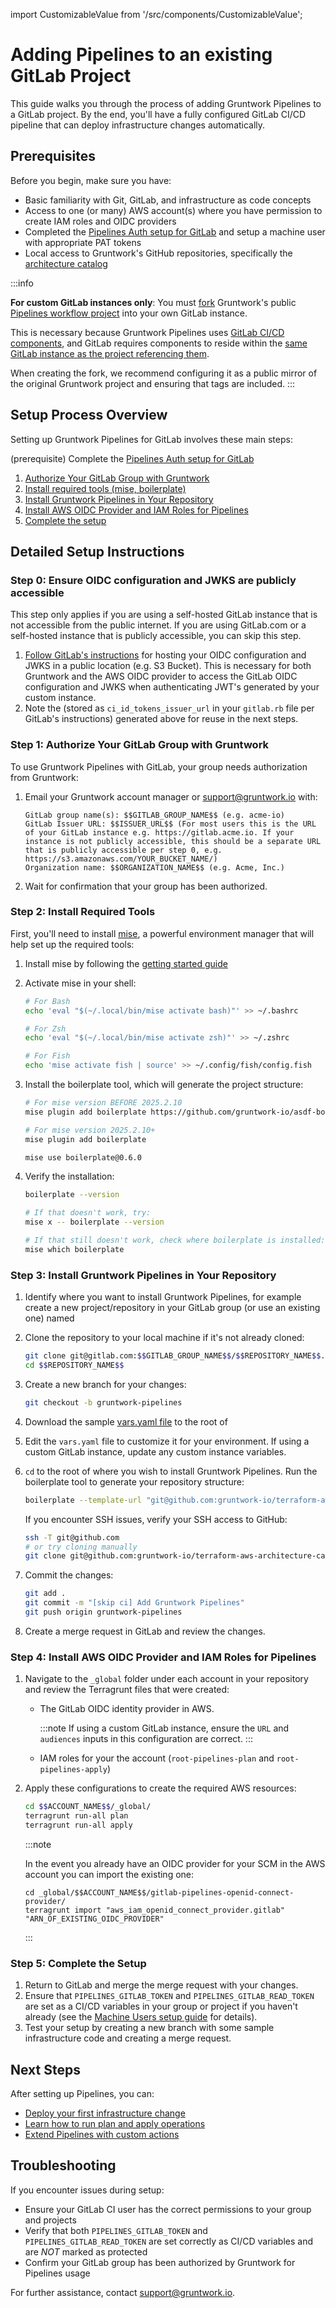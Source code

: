 import CustomizableValue from '/src/components/CustomizableValue';

# Adding Pipelines to an existing GitLab Project

This guide walks you through the process of adding Gruntwork Pipelines to a GitLab project. By the end, you'll have a fully configured GitLab CI/CD pipeline that can deploy infrastructure changes automatically.

## Prerequisites

Before you begin, make sure you have:

- Basic familiarity with Git, GitLab, and infrastructure as code concepts
- Access to one (or many) AWS account(s) where you have permission to create IAM roles and OIDC providers
- Completed the [Pipelines Auth setup for GitLab](/2.0/docs/pipelines/installation/viamachineusers#gitlab) and setup a machine user with appropriate PAT tokens
- Local access to Gruntwork's GitHub repositories, specifically the [architecture catalog](https://github.com/gruntwork-io/terraform-aws-architecture-catalog/)

:::info

**For custom GitLab instances only**: You must [fork](https://docs.gitlab.com/user/project/repository/forking_workflow/#create-a-fork) Gruntwork's public [Pipelines workflow project](https://gitlab.com/gruntwork-io/pipelines-workflows) into your own GitLab instance.

This is necessary because Gruntwork Pipelines uses [GitLab CI/CD components](/2.0/docs/pipelines/architecture/ci-workflows), and GitLab requires components to reside within the [same GitLab instance as the project referencing them](https://docs.gitlab.com/ci/components/#use-a-component).

When creating the fork, we recommend configuring it as a public mirror of the original Gruntwork project and ensuring that tags are included.
:::

## Setup Process Overview

Setting up Gruntwork Pipelines for GitLab involves these main steps:

(prerequisite) Complete the [Pipelines Auth setup for GitLab](/2.0/docs/pipelines/installation/viamachineusers#gitlab)

1. [Authorize Your GitLab Group with Gruntwork](#step-1-authorize-your-gitlab-group-with-gruntwork)
2. [Install required tools (mise, boilerplate)](#step-2-install-required-tools)
3. [Install Gruntwork Pipelines in Your Repository](#step-3-install-gruntwork-pipelines-in-your-repository)
4. [Install AWS OIDC Provider and IAM Roles for Pipelines](#step-4-install-aws-oidc-provider-and-iam-roles-for-pipelines)
5. [Complete the setup](#step-5-complete-the-setup)

## Detailed Setup Instructions

### Step 0: Ensure OIDC configuration and JWKS are publicly accessible

This step only applies if you are using a self-hosted GitLab instance that is not accessible from the public internet. If you are using GitLab.com or a self-hosted instance that is publicly accessible, you can skip this step.

1. [Follow GitLab's instructions](https://docs.gitlab.com/ci/cloud_services/aws/#configure-a-non-public-gitlab-instance) for hosting your OIDC configuration and JWKS in a public location (e.g. S3 Bucket). This is necessary for both Gruntwork and the AWS OIDC provider to access the GitLab OIDC configuration and JWKS when authenticating JWT's generated by your custom instance.
2. Note the <CustomizableValue id="ISSUER_URL" /> (stored as `ci_id_tokens_issuer_url` in your `gitlab.rb` file per GitLab's instructions) generated above for reuse in the next steps.


### Step 1: Authorize Your GitLab Group with Gruntwork

To use Gruntwork Pipelines with GitLab, your group needs authorization from Gruntwork:

1. Email your Gruntwork account manager or support@gruntwork.io with:

      ```
      GitLab group name(s): $$GITLAB_GROUP_NAME$$ (e.g. acme-io)
      GitLab Issuer URL: $$ISSUER_URL$$ (For most users this is the URL of your GitLab instance e.g. https://gitlab.acme.io. If your instance is not publicly accessible, this should be a separate URL that is publicly accessible per step 0, e.g. https://s3.amazonaws.com/YOUR_BUCKET_NAME/)
      Organization name: $$ORGANIZATION_NAME$$ (e.g. Acme, Inc.)
      ```

2. Wait for confirmation that your group has been authorized.

### Step 2: Install Required Tools

First, you'll need to install [mise](https://mise.jdx.dev/), a powerful environment manager that will help set up the required tools:

1. Install mise by following the [getting started guide](https://mise.jdx.dev/getting-started.html)

2. Activate mise in your shell:
   ```bash
   # For Bash
   echo 'eval "$(~/.local/bin/mise activate bash)"' >> ~/.bashrc

   # For Zsh
   echo 'eval "$(~/.local/bin/mise activate zsh)"' >> ~/.zshrc

   # For Fish
   echo 'mise activate fish | source' >> ~/.config/fish/config.fish
   ```

3. Install the boilerplate tool, which will generate the project structure:
   ```bash
   # For mise version BEFORE 2025.2.10
   mise plugin add boilerplate https://github.com/gruntwork-io/asdf-boilerplate.git

   # For mise version 2025.2.10+
   mise plugin add boilerplate

   mise use boilerplate@0.6.0
   ```

4. Verify the installation:
   ```bash
   boilerplate --version

   # If that doesn't work, try:
   mise x -- boilerplate --version

   # If that still doesn't work, check where boilerplate is installed:
   mise which boilerplate
   ```

### Step 3: Install Gruntwork Pipelines in Your Repository

1. Identify where you want to install Gruntwork Pipelines, for example create a new project/repository in your GitLab group (or use an existing one) named <CustomizableValue id="REPOSITORY_NAME" />

2. Clone the repository to your local machine if it's not already cloned:
   ```bash
   git clone git@gitlab.com:$$GITLAB_GROUP_NAME$$/$$REPOSITORY_NAME$$.git
   cd $$REPOSITORY_NAME$$
   ```
3. Create a new branch for your changes:
   ```bash
   git checkout -b gruntwork-pipelines
   ```

4. Download the sample [vars.yaml file](https://github.com/gruntwork-io/terraform-aws-architecture-catalog/blob/main/examples/gitlab-pipelines/vars.yaml) to the root of <CustomizableValue id="REPOSITORY_NAME" />

4. Edit the `vars.yaml` file to customize it for your environment. If using a custom GitLab instance, update any custom instance variables.

5. `cd` to the root of <CustomizableValue id="REPOSITORY_NAME" /> where you wish to install Gruntwork Pipelines. Run the boilerplate tool to generate your repository structure:
   ```bash
   boilerplate --template-url "git@github.com:gruntwork-io/terraform-aws-architecture-catalog.git//templates/gitlab-pipelines-infrastructure-live-root/?ref=v3.1.0" --output-folder . --var-file vars.yaml --non-interactive
   ```

   If you encounter SSH issues, verify your SSH access to GitHub:
   ```bash
   ssh -T git@github.com
   # or try cloning manually
   git clone git@github.com:gruntwork-io/terraform-aws-architecture-catalog.git
   ```

6. Commit the changes:
   ```bash
   git add .
   git commit -m "[skip ci] Add Gruntwork Pipelines"
   git push origin gruntwork-pipelines
   ```

7. Create a merge request in GitLab and review the changes.

### Step 4: Install AWS OIDC Provider and IAM Roles for Pipelines

1. Navigate to the `_global` folder under each account in your repository and review the Terragrunt files that were created:
   - The GitLab OIDC identity provider in AWS.

      :::note
      If using a custom GitLab instance, ensure the `URL` and `audiences` inputs in this configuration are correct.
      :::

   - IAM roles for your the account (`root-pipelines-plan` and `root-pipelines-apply`)

2. Apply these configurations to create the required AWS resources:
   ```bash
   cd $$ACCOUNT_NAME$$/_global/
   terragrunt run-all plan
   terragrunt run-all apply
   ```

   :::note

   In the event you already have an OIDC provider for your SCM in the AWS account you can import the existing one:

   ```
   cd _global/$$ACCOUNT_NAME$$/gitlab-pipelines-openid-connect-provider/
   terragrunt import "aws_iam_openid_connect_provider.gitlab" "ARN_OF_EXISTING_OIDC_PROVIDER"
   ```


   :::

### Step 5: Complete the Setup

1. Return to GitLab and merge the merge request with your changes.
2. Ensure that `PIPELINES_GITLAB_TOKEN` and `PIPELINES_GITLAB_READ_TOKEN` are set as a CI/CD variables in your group or project if you haven't already (see the [Machine Users setup guide](/2.0/docs/pipelines/installation/viamachineusers#gitlab) for details).
3. Test your setup by creating a new branch with some sample infrastructure code and creating a merge request.

## Next Steps

After setting up Pipelines, you can:

- [Deploy your first infrastructure change](/2.0/docs/pipelines/tutorials/deploying-your-first-infrastructure-change)
- [Learn how to run plan and apply operations](/2.0/docs/pipelines/guides/running-plan-apply)
- [Extend Pipelines with custom actions](/2.0/docs/pipelines/guides/extending-pipelines)

## Troubleshooting

If you encounter issues during setup:

- Ensure your GitLab CI user has the correct permissions to your group and projects
- Verify that both `PIPELINES_GITLAB_TOKEN` and `PIPELINES_GITLAB_READ_TOKEN` are set correctly as CI/CD variables and are *NOT* marked as protected
- Confirm your GitLab group has been authorized by Gruntwork for Pipelines usage

For further assistance, contact [support@gruntwork.io](mailto:support@gruntwork.io).

